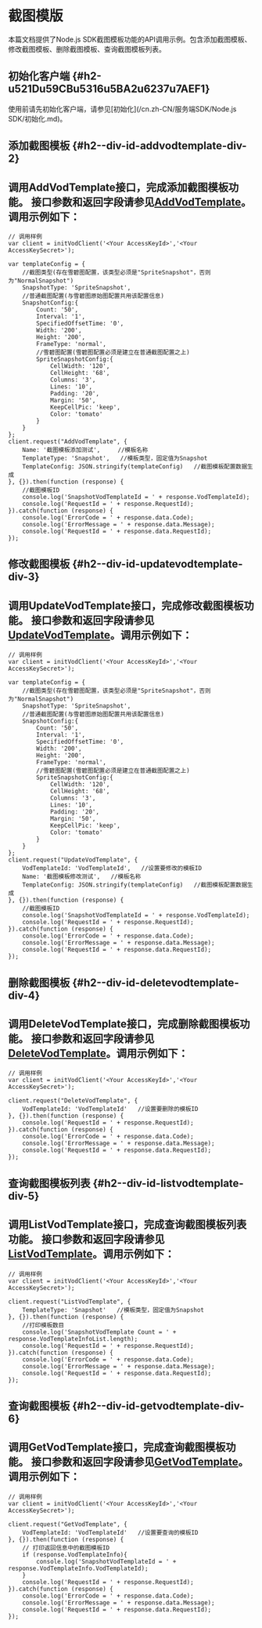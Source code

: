 截图模版 
=========================

本篇文档提供了Node.js SDK截图模板功能的API调用示例。包含添加截图模板、修改截图模板、删除截图模板、查询截图模板列表。

初始化客户端 {#h2-u521Du59CBu5316u5BA2u6237u7AEF1}
--------------------------------------------

使用前请先初始化客户端，请参见[初始化](/cn.zh-CN/服务端SDK/Node.js SDK/初始化.md)。

添加截图模板 {#h2--div-id-addvodtemplate-div-2}
-----------------------------------------

调用AddVodTemplate接口，完成添加截图模板功能。
接口参数和返回字段请参见[AddVodTemplate](/cn.zh-CN/服务端API/媒体处理/截图模板/添加截图模板.md)。调用示例如下： 
-----------------------------------------------------------------------------------------------------------------------------------------------------------

    // 调用样例
    var client = initVodClient('<Your AccessKeyId>','<Your AccessKeySecret>');
    
    var templateConfig = {
        //截图类型(存在雪碧图配置，该类型必须是"SpriteSnapshot"，否则为"NormalSnapshot")
        SnapshotType: 'SpriteSnapshot',
        //普通截图配置(与雪碧图原始图配置共用该配置信息)
        SnapshotConfig:{
            Count: '50',
            Interval: '1',
            SpecifiedOffsetTime: '0',
            Width: '200',
            Height: '200',
            FrameType: 'normal',
            //雪碧图配置(雪碧图配置必须是建立在普通截图配置之上)
            SpriteSnapshotConfig:{
                CellWidth: '120',
                CellHeight: '68',
                Columns: '3',
                Lines: '10',
                Padding: '20',
                Margin: '50',
                KeepCellPic: 'keep',
                Color: 'tomato'
            }
        }
    };
    client.request("AddVodTemplate", {
        Name: '截图模板添加测试',     //模板名称
        TemplateType: 'Snapshot',   //模板类型，固定值为Snapshot
        TemplateConfig: JSON.stringify(templateConfig)   //截图模板配置数据生成
    }, {}).then(function (response) {
        //截图模板ID
        console.log('SnapshotVodTemplateId = ' + response.VodTemplateId);
        console.log('RequestId = ' + response.RequestId);
    }).catch(function (response) {
        console.log('ErrorCode = ' + response.data.Code);
        console.log('ErrorMessage = ' + response.data.Message);
        console.log('RequestId = ' + response.data.RequestId);
    });



修改截图模板 {#h2--div-id-updatevodtemplate-div-3}
--------------------------------------------

调用UpdateVodTemplate接口，完成修改截图模板功能。
接口参数和返回字段请参见[UpdateVodTemplate](/cn.zh-CN/服务端API/媒体处理/截图模板/修改截图模板.md)。调用示例如下： 
-----------------------------------------------------------------------------------------------------------------------------------------------------------------

    // 调用样例
    var client = initVodClient('<Your AccessKeyId>','<Your AccessKeySecret>');
    
    var templateConfig = {
        //截图类型(存在雪碧图配置，该类型必须是"SpriteSnapshot"，否则为"NormalSnapshot")
        SnapshotType: 'SpriteSnapshot',
        //普通截图配置(与雪碧图原始图配置共用该配置信息)
        SnapshotConfig:{
            Count: '50',
            Interval: '1',
            SpecifiedOffsetTime: '0',
            Width: '200',
            Height: '200',
            FrameType: 'normal',
            //雪碧图配置(雪碧图配置必须是建立在普通截图配置之上)
            SpriteSnapshotConfig:{
                CellWidth: '120',
                CellHeight: '68',
                Columns: '3',
                Lines: '10',
                Padding: '20',
                Margin: '50',
                KeepCellPic: 'keep',
                Color: 'tomato'
            }
        }
    };
    client.request("UpdateVodTemplate", {
        VodTemplateId: 'VodTemplateId',   //设置要修改的模板ID
        Name: '截图模板修改测试',   //模板名称
        TemplateConfig: JSON.stringify(templateConfig)   //截图模板配置数据生成
    }, {}).then(function (response) {
        //截图模板ID
        console.log('SnapshotVodTemplateId = ' + response.VodTemplateId);
        console.log('RequestId = ' + response.RequestId);
    }).catch(function (response) {
        console.log('ErrorCode = ' + response.data.Code);
        console.log('ErrorMessage = ' + response.data.Message);
        console.log('RequestId = ' + response.data.RequestId);
    });



删除截图模板 {#h2--div-id-deletevodtemplate-div-4}
--------------------------------------------

调用DeleteVodTemplate接口，完成删除截图模板功能。
接口参数和返回字段请参见[DeleteVodTemplate](/cn.zh-CN/服务端API/媒体处理/截图模板/删除截图模板.md)。调用示例如下： 
-----------------------------------------------------------------------------------------------------------------------------------------------------------------

    // 调用样例
    var client = initVodClient('<Your AccessKeyId>','<Your AccessKeySecret>');
    
    client.request("DeleteVodTemplate", {
        VodTemplateId: 'VodTemplateId'   //设置要删除的模板ID
    }, {}).then(function (response) {
        console.log('RequestId = ' + response.RequestId);
    }).catch(function (response) {
        console.log('ErrorCode = ' + response.data.Code);
        console.log('ErrorMessage = ' + response.data.Message);
        console.log('RequestId = ' + response.data.RequestId);
    });



查询截图模板列表 {#h2--div-id-listvodtemplate-div-5}
--------------------------------------------

调用ListVodTemplate接口，完成查询截图模板列表功能。
接口参数和返回字段请参见[ListVodTemplate](/cn.zh-CN/服务端API/媒体处理/截图模板/查询截图模板列表.md)。调用示例如下： 
-----------------------------------------------------------------------------------------------------------------------------------------------------------------

    // 调用样例
    var client = initVodClient('<Your AccessKeyId>','<Your AccessKeySecret>');
    
    client.request("ListVodTemplate", {
        TemplateType: 'Snapshot'   //模板类型，固定值为Snapshot
    }, {}).then(function (response) {
        //打印模板数目
        console.log('SnapshotVodTemplate Count = ' + response.VodTemplateInfoList.length);
        console.log('RequestId = ' + response.RequestId);
    }).catch(function (response) {
        console.log('ErrorCode = ' + response.data.Code);
        console.log('ErrorMessage = ' + response.data.Message);
        console.log('RequestId = ' + response.data.RequestId);
    });



查询截图模板 {#h2--div-id-getvodtemplate-div-6}
-----------------------------------------

调用GetVodTemplate接口，完成查询截图模板功能。
接口参数和返回字段请参见[GetVodTemplate](/cn.zh-CN/服务端API/媒体处理/截图模板/查询单个截图模板.md)。调用示例如下： 
-------------------------------------------------------------------------------------------------------------------------------------------------------------

    // 调用样例
    var client = initVodClient('<Your AccessKeyId>','<Your AccessKeySecret>');
    
    client.request("GetVodTemplate", {
        VodTemplateId: 'VodTemplateId'   //设置要查询的模板ID
    }, {}).then(function (response) {
        // 打印返回信息中的截图模板ID
        if (response.VodTemplateInfo){
            console.log('SnapshotVodTemplateId = ' + response.VodTemplateInfo.VodTemplateId);
        }
        console.log('RequestId = ' + response.RequestId);
    }).catch(function (response) {
        console.log('ErrorCode = ' + response.data.Code);
        console.log('ErrorMessage = ' + response.data.Message);
        console.log('RequestId = ' + response.data.RequestId);
    });


